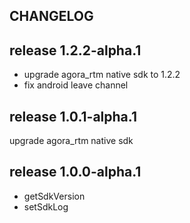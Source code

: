 ## CHANGELOG

## release 1.2.2-alpha.1
  * upgrade agora_rtm native sdk to 1.2.2
  * fix android leave channel

## release 1.0.1-alpha.1
  upgrade agora_rtm native sdk

## release 1.0.0-alpha.1
  + getSdkVersion
  + setSdkLog
